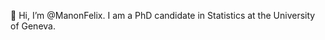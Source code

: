 👋 Hi, I’m @ManonFelix. I am a PhD candidate in Statistics at the University of Geneva. 
<!---
ManonFelix/ManonFelix is a ✨ special ✨ repository because its `README.md` (this file) appears on your GitHub profile.
You can click the Preview link to take a look at your changes.
--->
